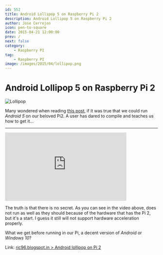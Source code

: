 ```yaml
---
id: 552
title: Android Lollipop 5 on Raspberry Pi 2
description: Android Lollipop 5 on Raspberry Pi 2
author: Jose Cerrejon
icon: pen-to-square
date: 2015-04-21 12:00:00
prev: /
next: false
category:
    - Raspberry PI
tag:
    - Raspberry PI
image: /images/2015/04/lollipop.png
---
```


# Android Lollipop 5 on Raspberry Pi 2

![Lollipop](/images/2015/04/lollipop.png)

Many wondered when reading [this post](/post.php?id=547), if it was true that we could run _Android 5_ on our beloved Pi2. A user has dared to compile and teaches us how to get it...

---

<iframe width="400" height="225" src="https://www.youtube.com/embed/QdwaaMZBhjo?rel=0&amp;controls=0&amp;showinfo=0" frameborder="0" allowfullscreen></iframe>

The truth is that there is no secret. As you can see in the video above, does not run as well as they should because of the hardware that has the Pi 2, but it's a start. I guess it still will not support hardware acceleration properly.

What we get before running in our Pi, a decent version of _Android_ or _Windows 10_?

Link: [ric96.blogspot.in > Android lollipop on Pi 2](https://ric96.blogspot.in/2015/03/android-lollipop-on-pi-2.html)
